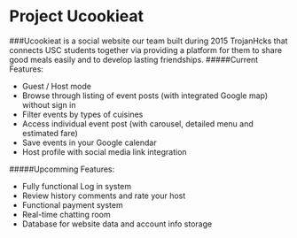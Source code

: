 # Project Ucookieat
###Ucookieat is a social website our team built during 2015 TrojanHcks that connects USC students together via providing a platform for them to share good meals easily and to develop lasting friendships.
#####Current Features:
- Guest / Host mode
- Browse through listing of event posts (with integrated Google map) without sign in 
- Filter events by types of cuisines
- Access individual event post (with carousel, detailed menu and estimated fare)
- Save events in your Google calendar
- Host profile with social media link integration

#####Upcomming Features:
- Fully functional Log in system
- Review history comments and rate your host
- Functional payment system
- Real-time chatting room
- Database for website data and account info storage

